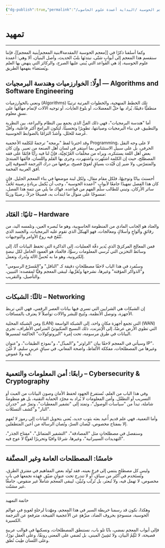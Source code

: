 ```yaml
---
{"dg-publish":true,"permalink":"/معجم الحوسبة /البداية أعمدة علوم الحاسوب/","dgPassFrontmatter":true}
---
```


# تمهيد
---

وكما أسلفنا ذكرًا في [[معجم الحوسبة /المقدمة#بنية المعجم\|بنية المعجم]]، فإننا سنقسم هذا المعجم إلى أبوابٍ شتّى، نبتدئها بلبّ الحديث، وأصل البنيان، ألا وهي: أعمدة علوم الحوسبة، إذ هي القواعد التي يُبنى عليها الصرح، والركائز التي ينهض بها العلم ويُستضاء بفهمها الطريق.

## أولًا: الخوارزميات وهندسة البرمجيات — Algorithms and Software Engineering

ونعني بالخوارزميات (Algorithms) تلك الخطط المنهجية، والخطوات المرتبة ترتيبًا منطقيًّا دقيقًا، يُراد بها حلّ المعضلات، أو بلوغ الغايات، أو توجيه الآلات لإتمام مهامّها على نسقٍ معلوم.

أما "هندسة البرمجيات"، فهي ذلك الفنُّ الذي يجمع بين النظام والبراعة، بين النظرية والتطبيق، في بناء البرمجيات وصيانتها، تطويرًا وتحسينًا، لتكون البرامج أكثر فاعلية، وأقلّ عُرضة للخلل، وأشدّ التزامًا بالضوابط الحوسبية.

وقد اخترنا لفظ "برمجة" ترجمةً للكلمة الأعجمية Programming، لا على وجه النقل الحرفي، بل على سبيل الاستئناس بما استقر في لسان أهل الصنعة من تعبير. وإن كان بعض أهل اللغة يستنكره، ويراه من مخلّفات العُرْنَجِيَّة، فإنّ لنا فيه رأيًا قائمًا على فقه المصطلح، حيث إن الكلمة اشتُهرت واشتهرت، وجرى بها القلم واللسان، فألفها المبتدئ والمتمرّس، ولا ضير إن قُيّدت بسياقٍ لغويّ فصيح، يرفعها من درك الترجمة السوقية إلى أفق العربية الفخمة.

أحسنتَ بيانًا وتوجيهًا، فلكل مقام مقال، ولكل لبنة موضعها في بناء المعجم الجليل. فإن كان هذا الفصل تمهيدًا جامعًا لأبواب "أعمدة الحوسبة"، وجب أن يُكمل بريادةٍ رصينة تَحُفُّ سائر الأركان، وتبني للطالب سلّم الفهم من قواعده. فهاك ما يلي من تتمة هذا الفصل، منسوجًا على منوال ما ابتدأت به، فصيحًا جزلاً، رصينًا وزينًا:


---

## ثانيًا: العَتَاد – Hardware

والعتاد هو الجانب المادي من المنظومة الحاسوبية، وهو ما تُبصره العين، وتلمسه اليد، من رقائقٍ وألواحٍ وأسلاكٍ ومعالجات، فهو الهيكلُ الذي تقوم عليه البرمجيات، والجسد الذي تُنْفَخ فيه روحُ الأوامر والتوجيهات.

فمن المعالِج المركزيّ الذي يُدير دفّة العمليات، إلى الذاكرة التي تحفظ البيانات آنًا، إلى وسائط التخزين التي تُرسي المعلومات رسوًّا، فالعتاد هو العمود الحامل لكل نبضةٍ إلكترونية، وهو ما به تُحسُّ الآلة وتُدرك وتعمل.

وسنُفرد في هذا الباب لاحقًا مصطلحاتٍ دقيقة كـ "الناقل" و"المُسرّع الرسومي" و"الذواكر المؤقتة" وغيرها، نشرحها ونُعَرِّبها، ليبقى المعجم وفيًّا لمقصده: التبيين، والتأصيل، والتقريب.


---

## ثالثًا: الشبكات – Networking

إن الشبكات هي الشرايين التي تسري فيها بيانات العصر الرقمي، فهي التي تربط الأجهزة، وتوصل الأنظمة، وتُتيح للبشر والآلات تواصلاً لا يعترف بالمسافات.

ومن الشبكة المحلية (LAN) التي تجمع أجهزة مكانٍ واحد، إلى الشبكة الواسعة (WAN) التي تطوي الأرض عرضًا، إلى الإنترنت، ذلك النسيج العنكبوتيّ المترامي الأطراف، تجري البيانات في طرق مرسومة، تحت إمرة "البروتوكولات" الحاكمة لمسيرها.

وسيأتي في المعجم لاحقًا بيان "الراوتر" و"المبدِّل"، و"نموذج الطبقات"، و"عنوان IP"، وغيرها من المصطلحات، مفككة الألفاظ، واضحة المعاني، في سياقٍ عربيٍ سليم، لا غُبْنَ فيه ولا غموض.


---

## رابعًا: أمن المعلومات والتعمية – Cybersecurity & Cryptography

وفي هذا الباب من العلم، تُستفرغ الجهود لحفظ الأمان وصون البيانات من العبث أو التسريب أو التطفّل. وأمن المعلومات لا يُراد به مجرّد الحماية التقنية، بل هو منظومةٌ شاملة، تبدأ من "سياسات الوصول"، وتمتد إلى "تشفير المعطيات"، وتمرّ عبر "جدران النار" و"كشف التسللات".

وأما التعمية، فهي علم قديم أُعيد بعثه بثوب جديد، يُعنى بتحويل البيانات إلى رموز لا تُفهم إلا بمفتاح مخصوص، ليُصان السرّ، وتُصان الرسالة من أعين المتطفلين.

وسنفصل في مصطلحاتٍ مثل "المصادقة"، "التشفير المتماثل"، "مفتاح الجذر"، "التهديدات السيبرانية"، وغيرها، شرحًا وافيًا وتحريرًا لغويًّا لا عوج فيه.


---

## خامسًا: المصطلحات العامة وغير المصنَّفة

وليس كل مصطلحٍ ينتمي إلى فرعٍ بعينه، فقد تُولد بعض المفاهيم في مفترق الطرق، وتُستَخدم في أكثر من سياق، أو لا تندرج تحت عنوانٍ ضيّق. فهذه نجمعها في بابٍ مخصوص، لا تهمل فيه، ولا تُبعثر، بل تُرتَّب وتُبيَّن، ليبقى المعجم شاملاً غير منقوص، جامعًا غير مشتّت.


---

خاتمة التمهيد

وهكذا، نكون قد رسمنا خريطة السير في هذا المعجم، ومهّدنا لرحلةٍ لغويةٍ في عوالم الحوسبة، منسوجةٍ بحروف الضاد، منزّهةٍ عن الأعجمية القبيحة، مترفعةٍ عن الترجمة الكسيرة.

فإلى أبواب المعجم نمضي، بابًا تلو باب، نستنطق المصطلحات، ونسكبها في قوالب عربيةٍ فصيحة، لا تَثْلِمُ البيان، ولا تَشِينُ المبنى، بل تُضفي على المعنى رونقًا، وعلى العقل نورًا، وعلى اللسان طِيبَ نُطق.



